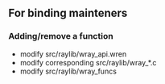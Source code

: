 ## For binding mainteners

### Adding/remove a function

- modify src/raylib/wray_api.wren
- modify corresponding src/raylib/wray_*.c
- modify src/raylib/wray_funcs
